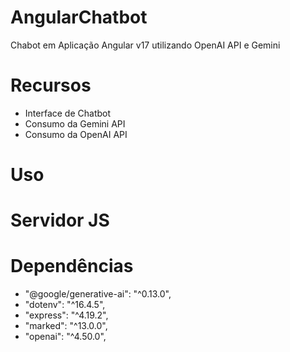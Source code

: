 # AngularChatbot

Chabot em Aplicação Angular v17 utilizando OpenAI API e Gemini

# Recursos

* Interface de Chatbot
* Consumo da Gemini API
* Consumo da OpenAI API

# Uso

# Servidor JS

# Dependências
* "@google/generative-ai": "^0.13.0",
* "dotenv": "^16.4.5",
* "express": "^4.19.2",
* "marked": "^13.0.0",
* "openai": "^4.50.0",
